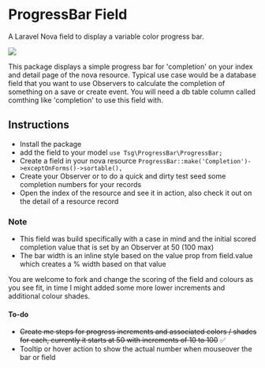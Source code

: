 # ProgressBar Field
A Laravel Nova field to display a variable color progress bar.

<img src="https://i.imgur.com/QWpBuqh.png" />



This package displays a simple progress bar for 'completion' on your index and detail page of the nova resource. 
Typical use case would be a database field that you want to use Observers to calculate the completion of something on a save or create event.
You will need a db table column called comthing like 'completion' to use this field with.

## Instructions
- Install the package
- add the field to your model ```use Tsg\ProgressBar\ProgressBar;```
- Create a field in your nova resource ```ProgressBar::make('Completion')->exceptOnForms()->sortable(),```
- Create your Observer or to do a quick and dirty test seed some completion numbers for your records
- Open the index of the resource and see it in action, also check it out on the detail of a resource record

### Note

-  This field was build specifically with a case in mind and the initial scored completion value that is set by an Observer at 50 (100 max)
- The bar width is an inline style based on the value prop from field.value which creates a % width based on that value

You are welcome to fork and change the scoring of the field and colours as you see fit, in time I might added some more lower increments and additional colour shades.

#### To-do

- ~~Create me steps for progress increments and associated colors / shades for each, currently it starts at 50 with increments of 10 to 100~~ ✅
- Tooltip or hover action to show the actual number when mouseover the bar or field
